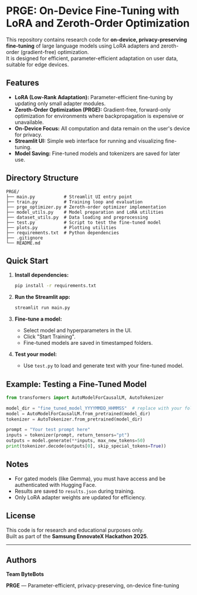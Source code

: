 # PRGE: On-Device Fine-Tuning with LoRA and Zeroth-Order Optimization

This repository contains research code for **on-device, privacy-preserving fine-tuning** of large language models using LoRA adapters and zeroth-order (gradient-free) optimization.  
It is designed for efficient, parameter-efficient adaptation on user data, suitable for edge devices.

## Features

- **LoRA (Low-Rank Adaptation):** Parameter-efficient fine-tuning by updating only small adapter modules.
- **Zeroth-Order Optimization (PRGE):** Gradient-free, forward-only optimization for environments where backpropagation is expensive or unavailable.
- **On-Device Focus:** All computation and data remain on the user's device for privacy.
- **Streamlit UI:** Simple web interface for running and visualizing fine-tuning.
- **Model Saving:** Fine-tuned models and tokenizers are saved for later use.

## Directory Structure

```
PRGE/
├── main.py           # Streamlit UI entry point
├── train.py          # Training loop and evaluation
├── prge_optimizer.py # Zeroth-order optimizer implementation
├── model_utils.py    # Model preparation and LoRA utilities
├── dataset_utils.py  # Data loading and preprocessing
├── test.py           # Script to test the fine-tuned model
├── plots.py          # Plotting utilities
├── requirements.txt  # Python dependencies
├── .gitignore
└── README.md
```

## Quick Start

1. **Install dependencies:**
    ```sh
    pip install -r requirements.txt
    ```

2. **Run the Streamlit app:**
    ```sh
    streamlit run main.py
    ```

3. **Fine-tune a model:**
    - Select model and hyperparameters in the UI.
    - Click "Start Training".
    - Fine-tuned models are saved in timestamped folders.

4. **Test your model:**
    - Use `test.py` to load and generate text with your fine-tuned model.

## Example: Testing a Fine-Tuned Model

```python
from transformers import AutoModelForCausalLM, AutoTokenizer

model_dir = "fine_tuned_model_YYYYMMDD_HHMMSS"  # replace with your folder
model = AutoModelForCausalLM.from_pretrained(model_dir)
tokenizer = AutoTokenizer.from_pretrained(model_dir)

prompt = "Your test prompt here"
inputs = tokenizer(prompt, return_tensors="pt")
outputs = model.generate(**inputs, max_new_tokens=50)
print(tokenizer.decode(outputs[0], skip_special_tokens=True))
```

## Notes

- For gated models (like Gemma), you must have access and be authenticated with Hugging Face.
- Results are saved to `results.json` during training.
- Only LoRA adapter weights are updated for efficiency.

## License

This code is for research and educational purposes only.  
Built as part of the **Samsung EnnovateX Hackathon 2025**.

---

## Authors

**Team ByteBots**

**PRGE** — Parameter-efficient, privacy-preserving, on-device fine-tuning